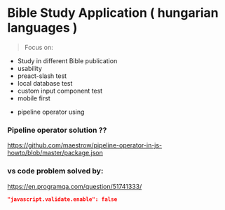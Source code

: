 # Bible Study Application ( hungarian languages )

> Focus on:      
  - Study in different Bible publication
  - usability
  - preact-slash test
  - local database test
  - custom input component test      
  - mobile first
  + pipeline operator using 

### Pipeline operator solution ??
<https://github.com/maestrow/pipeline-operator-in-js-howto/blob/master/package.json>

### vs code problem solved by:
<https://en.programqa.com/question/51741333/>

```json
"javascript.validate.enable": false
```
